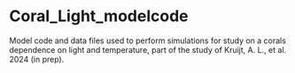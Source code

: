 # Coral_Light_modelcode
Model code and data files used to perform simulations for study on a corals dependence on light and temperature, part of the study of Kruijt, A. L., et al. 2024 (in prep).

